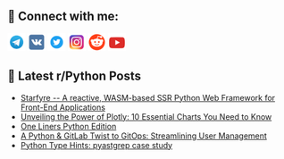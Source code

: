 ## 🔎 Connect with me:
[<img src="https://github.com/bullbesh/bullbesh/blob/main/images/Telegram.png" width="32" height="32" />](https://t.me/bullbesh)
[<img src="https://github.com/bullbesh/bullbesh/blob/main/images/VK.png" width="32" height="32" />](https://vk.com/bullbesh)
[<img src="https://github.com/bullbesh/bullbesh/blob/main/images/Twitter.png" width="32" height="32" />](https://twitter.com/bullbesh1)
[<img src="https://github.com/bullbesh/bullbesh/blob/main/images/Instagram.png" width="32" height="32" />](https://www.instagram.com/bullbesh)
[<img src="https://github.com/bullbesh/bullbesh/blob/main/images/Reddit.png" width="32" height="32" />](https://www.reddit.com/user/bullbesh)
[<img src="https://github.com/bullbesh/bullbesh/blob/main/images/YouTube.png" width="32" height="32" />](https://www.youtube.com/channel/UCtfjRs6uzgq5mfm8S06WTcg)

## 📕 Latest r/Python Posts
<!-- BLOG-POST-LIST:START -->
- [Starfyre -- A reactive, WASM-based SSR Python Web Framework for Front-End Applications](https://www.reddit.com/r/Python/comments/17zq1hk/starfyre_a_reactive_wasmbased_ssr_python_web/)
- [Unveiling the Power of Plotly: 10 Essential Charts You Need to Know](https://www.reddit.com/r/Python/comments/17zpn5k/unveiling_the_power_of_plotly_10_essential_charts/)
- [One Liners Python Edition](https://www.reddit.com/r/Python/comments/17zlt3y/one_liners_python_edition/)
- [A Python &amp; GitLab Twist to GitOps: Streamlining User Management](https://www.reddit.com/r/Python/comments/17zkjwm/a_python_gitlab_twist_to_gitops_streamlining_user/)
- [Python Type Hints: pyastgrep case study](https://www.reddit.com/r/Python/comments/17zk3td/python_type_hints_pyastgrep_case_study/)
<!-- BLOG-POST-LIST:END -->
